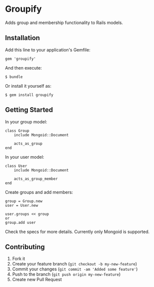 # Groupify

Adds group and membership functionality to Rails models.

## Installation

Add this line to your application's Gemfile:

    gem 'groupify'

And then execute:

    $ bundle

Or install it yourself as:

    $ gem install groupify

## Getting Started
In your group model:

	class Group
		include Mongoid::Document
		
		acts_as_group
	end

In your user model:

	class User
		include Mongoid::Document
		
		acts_as_group_member
	end

Create groups and add members:

	group = Group.new
	user = User.new
	
	user.groups << group
	or
	group.add user

Check the specs for more details. Currently only Mongoid is supported.

## Contributing

1. Fork it
2. Create your feature branch (`git checkout -b my-new-feature`)
3. Commit your changes (`git commit -am 'Added some feature'`)
4. Push to the branch (`git push origin my-new-feature`)
5. Create new Pull Request
